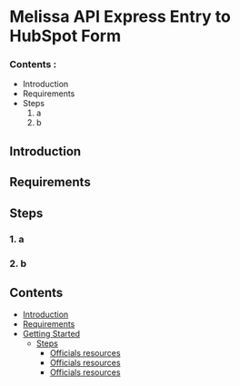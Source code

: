 <h1> Melissa API Express Entry to HubSpot Form

### Contents : 
- Introduction
- Requirements
- Steps
  1. a
  2. b

## Introduction

## Requirements

## Steps
### 1. a
### 2. b
<div>
  <h2> Contents </h2>
</div>
<nav aria-label="Page">
<ul class="visible nav section-nav flex-column">
<li class="toc-h2 nav-item toc-entry"><a class="reference internal nav-link" href="#introduction">Introduction</a></li>
<li class="toc-h2 nav-item toc-entry"><a class="reference internal nav-link" href="#requirements">Requirements</a></li>
<li class="toc-h2 nav-item toc-entry"><a class="reference internal nav-link" href="#getting-started">Getting Started</a><ul class="nav section-nav flex-column">
<li class="toc-h3 nav-item toc-entry"><a class="reference internal nav-link" href="#Steps">Steps</a><ul class="nav section-nav flex-column">
<li class="toc-h4 nav-item toc-entry"><a class="reference internal nav-link" href="#officials-resources">Officials resources</a></li>
<li class="toc-h4 nav-item toc-entry"><a class="reference internal nav-link" href="#officials-resources">Officials resources</a></li>
<li class="toc-h4 nav-item toc-entry"><a class="reference internal nav-link" href="#officials-resources">Officials resources</a></li>
</ul>
